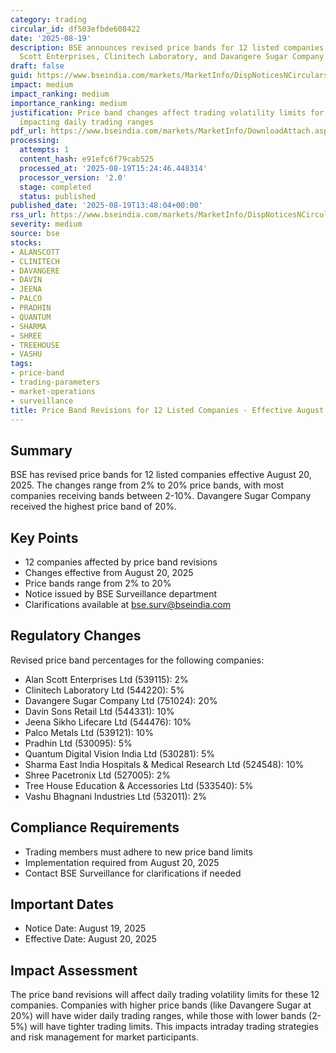 ```yaml
---
category: trading
circular_id: df503efbde608422
date: '2025-08-19'
description: BSE announces revised price bands for 12 listed companies including Alan
  Scott Enterprises, Clinitech Laboratory, and Davangere Sugar Company.
draft: false
guid: https://www.bseindia.com/markets/MarketInfo/DispNoticesNCirculars.aspx?Noticeid={0CB887FB-E1EE-4105-8BE3-BC5C6E58F4FB}&noticeno=20250819-43&dt=08/19/2025&icount=43&totcount=52&flag=0
impact: medium
impact_ranking: medium
importance_ranking: medium
justification: Price band changes affect trading volatility limits for multiple stocks,
  impacting daily trading ranges
pdf_url: https://www.bseindia.com/markets/MarketInfo/DownloadAttach.aspx?id=20250819-43&attachedId=
processing:
  attempts: 1
  content_hash: e91efc6f79cab525
  processed_at: '2025-08-19T15:24:46.448314'
  processor_version: '2.0'
  stage: completed
  status: published
published_date: '2025-08-19T13:48:04+00:00'
rss_url: https://www.bseindia.com/markets/MarketInfo/DispNoticesNCirculars.aspx?Noticeid={0CB887FB-E1EE-4105-8BE3-BC5C6E58F4FB}&noticeno=20250819-43&dt=08/19/2025&icount=43&totcount=52&flag=0
severity: medium
source: bse
stocks:
- ALANSCOTT
- CLINITECH
- DAVANGERE
- DAVIN
- JEENA
- PALCO
- PRADHIN
- QUANTUM
- SHARMA
- SHREE
- TREEHOUSE
- VASHU
tags:
- price-band
- trading-parameters
- market-operations
- surveillance
title: Price Band Revisions for 12 Listed Companies - Effective August 20, 2025
---
```


## Summary

BSE has revised price bands for 12 listed companies effective August 20, 2025. The changes range from 2% to 20% price bands, with most companies receiving bands between 2-10%. Davangere Sugar Company received the highest price band of 20%.

## Key Points

- 12 companies affected by price band revisions
- Changes effective from August 20, 2025
- Price bands range from 2% to 20%
- Notice issued by BSE Surveillance department
- Clarifications available at bse.surv@bseindia.com

## Regulatory Changes

Revised price band percentages for the following companies:
- Alan Scott Enterprises Ltd (539115): 2%
- Clinitech Laboratory Ltd (544220): 5%
- Davangere Sugar Company Ltd (751024): 20%
- Davin Sons Retail Ltd (544331): 10%
- Jeena Sikho Lifecare Ltd (544476): 10%
- Palco Metals Ltd (539121): 10%
- Pradhin Ltd (530095): 5%
- Quantum Digital Vision India Ltd (530281): 5%
- Sharma East India Hospitals & Medical Research Ltd (524548): 10%
- Shree Pacetronix Ltd (527005): 2%
- Tree House Education & Accessories Ltd (533540): 5%
- Vashu Bhagnani Industries Ltd (532011): 2%

## Compliance Requirements

- Trading members must adhere to new price band limits
- Implementation required from August 20, 2025
- Contact BSE Surveillance for clarifications if needed

## Important Dates

- Notice Date: August 19, 2025
- Effective Date: August 20, 2025

## Impact Assessment

The price band revisions will affect daily trading volatility limits for these 12 companies. Companies with higher price bands (like Davangere Sugar at 20%) will have wider daily trading ranges, while those with lower bands (2-5%) will have tighter trading limits. This impacts intraday trading strategies and risk management for market participants.
